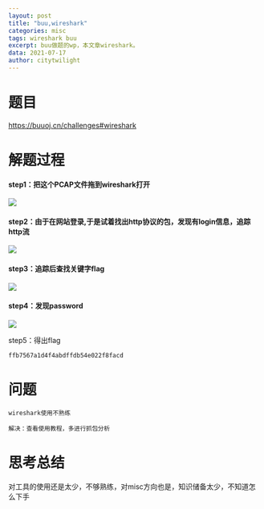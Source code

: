 ```yaml
---
layout: post
title: "buu,wireshark"
categories: misc
tags: wireshark buu
excerpt: buu做题的wp，本文章wireshark。
data: 2021-07-17
author: citytwilight
---
```


# 题目

https://buuoj.cn/challenges#wireshark

# 解题过程

#### step1：把这个PCAP文件拖到wireshark打开

![](D:\桌面\刷题\markdown\图片\7.png)

#### step2：由于在网站登录,于是试着找出http协议的包，发现有login信息，追踪http流

![](D:\桌面\刷题\markdown\图片\8.png)

#### step3：追踪后查找关键字flag

![](D:\桌面\刷题\markdown\图片\9.png)

#### step4：发现password

![](D:\桌面\刷题\markdown\图片\10.png)

step5：得出flag

```
ffb7567a1d4f4abdffdb54e022f8facd
```



# 问题

```
wireshark使用不熟练

解决：查看使用教程，多进行抓包分析
```



# 思考总结

对工具的使用还是太少，不够熟练，对misc方向也是，知识储备太少，不知道怎么下手
